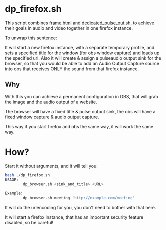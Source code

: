 # dp_firefox.sh

This script combines [frame.html](frame.html.md) and [dedicated_pulse_out.sh](dedicated_pulse_out.sh.md),
to achieve their goals in audio and video together in one firefox instance.

To unwrap this sentence:
 
It will start a new firefox instance, with a separate temporary profile,
and sets a specified title for the window (for obs window capture)
and loads up the specified url.
Also it will create & assign a pulseaudio output sink for the browser,
so that you would be able to add an Audio Output Capture source into obs
that receives ONLY the sound from that firefox instance.

## Why

With this you can achieve a permanent configuration in OBS,
that will grab the image and the audio output of a website.

The browser will have a fixed title & pulse output sink,
the obs will have a fixed window capture & audio output capture.

This way if you start firefox and obs the same way, it will work the same way.

# How?

Start it without arguments, and it will tell you:

```bash
bash ./dp_firefox.sh
USAGE:
        dp_browser.sh <sink_and_title> <URL>

Example:
        dp_browser.sh meeting 'http://example.com/meeting'
``` 

It will do the urlencoding for you, you don't need to bother with that here.

It will start a firefox instance, that has an important security feature disabled,
so be careful!

